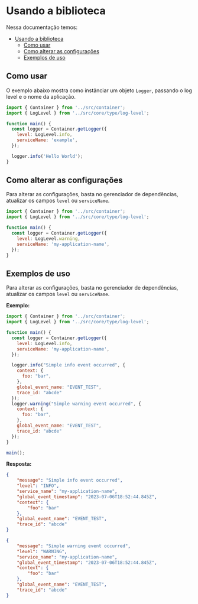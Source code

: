 # Usando a biblioteca

Nessa documentação temos:

- [Usando a biblioteca](#usando-a-biblioteca)
  - [Como usar](#como-usar)
  - [Como alterar as configurações](#como-alterar-as-configurações)
  - [Exemplos de uso](#exemplos-de-uso)

## Como usar

O exemplo abaixo mostra como instânciar um objeto `Logger`, passando o log level e o nome da aplicação.
```javascript
import { Container } from '../src/container';
import { LogLevel } from '../src/core/type/log-level';

function main() {
  const logger = Container.getLogger({
    level: LogLevel.info,
    serviceName: 'example',
  });

  logger.info('Hello World');
}
```

## Como alterar as configurações

Para alterar as configurações, basta no gerenciador de dependências, atualizar os campos `level` ou `serviceName`.

```javascript
import { Container } from '../src/container';
import { LogLevel } from '../src/core/type/log-level';

function main() {
  const logger = Container.getLogger({
    level: LogLevel.warning,
    serviceName: 'my-application-name',
  });
}
```

## Exemplos de uso

Para alterar as configurações, basta no gerenciador de dependências, atualizar os campos `level` ou `serviceName`.

**Exemplo:**
```javascript
import { Container } from '../src/container';
import { LogLevel } from '../src/core/type/log-level';

function main() {
  const logger = Container.getLogger({
    level: LogLevel.info,
    serviceName: 'my-application-name',
  });

  logger.info("Simple info event occurred", {
    context: {
      foo: "bar",
    },
    global_event_name: "EVENT_TEST",
    trace_id: "abcde"
  });
  logger.warning("Simple warning event occurred", {
    context: {
      foo: "bar",
    },
    global_event_name: "EVENT_TEST",
    trace_id: "abcde"
  });
}

main();
```

**Resposta:**
```json
{
    "message": "Simple info event occurred",
    "level": "INFO",
    "service_name": "my-application-name",
    "global_event_timestamp": "2023-07-06T18:52:44.845Z",
    "context": {
        "foo": "bar"
    },
    "global_event_name": "EVENT_TEST",
    "trace_id": "abcde"
}

{
    "message": "Simple warning event occurred",
    "level": "WARNING",
    "service_name": "my-application-name",
    "global_event_timestamp": "2023-07-06T18:52:44.845Z",
    "context": {
        "foo": "bar"
    },
    "global_event_name": "EVENT_TEST",
    "trace_id": "abcde"
}
```